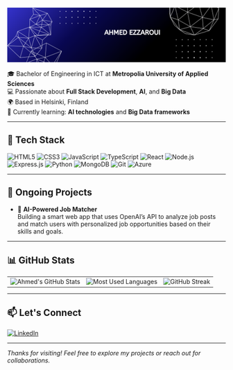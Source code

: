 <!-- Banner -->
<p align="center">
  <img src="https://github.com/AhmedEz9/AhmedEz9/blob/main/Abstract%20Technology%20Profile%20LinkedIn%20Banner.png?raw=true" alt="Ahmed Ezzaroui Banner" />
</p>

🎓 Bachelor of Engineering in ICT at **Metropolia University of Applied Sciences**  
💻 Passionate about **Full Stack Development**, **AI**, and **Big Data**  
🌍 Based in Helsinki, Finland  
🧠 Currently learning: **AI technologies** and **Big Data frameworks**

---

## 🧰 Tech Stack

![HTML5](https://img.shields.io/badge/HTML5-E34F26?style=flat&logo=html5&logoColor=white)
![CSS3](https://img.shields.io/badge/CSS3-1572B6?style=flat&logo=css3&logoColor=white)
![JavaScript](https://img.shields.io/badge/JavaScript-F7DF1E?style=flat&logo=javascript&logoColor=black)
![TypeScript](https://img.shields.io/badge/TypeScript-3178C6?style=flat&logo=typescript&logoColor=white)
![React](https://img.shields.io/badge/React-20232A?style=flat&logo=react&logoColor=61DAFB)
![Node.js](https://img.shields.io/badge/Node.js-339933?style=flat&logo=nodedotjs&logoColor=white)
![Express.js](https://img.shields.io/badge/Express.js-000000?style=flat&logo=express&logoColor=white)
![Python](https://img.shields.io/badge/Python-3776AB?style=flat&logo=python&logoColor=white)
![MongoDB](https://img.shields.io/badge/MongoDB-4EA94B?style=flat&logo=mongodb&logoColor=white)
![Git](https://img.shields.io/badge/Git-F05032?style=flat&logo=git&logoColor=white)
![Azure](https://img.shields.io/badge/Microsoft_Azure-0078D4?style=flat&logo=microsoft-azure&logoColor=white)

---

## 🚀 Ongoing Projects

- 🤖 **AI-Powered Job Matcher**  
  Building a smart web app that uses OpenAI’s API to analyze job posts and match users with personalized job opportunities based on their skills and goals.

---

## 📊 GitHub Stats

<p align="center">
  <table>
    <tr>
      <td><img src="https://github-readme-stats.vercel.app/api?username=AhmedEz9&show_icons=true&theme=tokyonight" alt="Ahmed's GitHub Stats" /></td>
      <td><img src="https://github-readme-stats.vercel.app/api/top-langs/?username=AhmedEz9&layout=compact&theme=tokyonight" alt="Most Used Languages" /></td>
      <td><img src="https://github-readme-streak-stats.herokuapp.com/?user=AhmedEz9&theme=tokyonight" alt="GitHub Streak" /></td>
    </tr>
  </table>
</p>

---

## 📫 Let's Connect

[![LinkedIn](https://img.shields.io/badge/LinkedIn-Ahmed%20Ezzaroui-blue?style=flat&logo=linkedin)](https://www.linkedin.com/in/ahmed-ezzaroui/)

---

*Thanks for visiting! Feel free to explore my projects or reach out for collaborations.*

